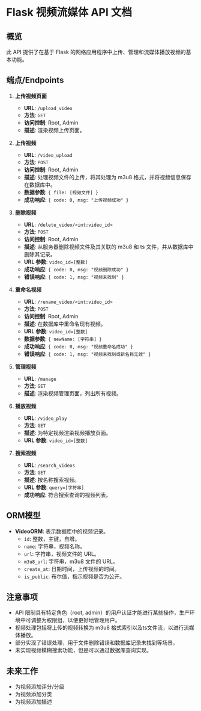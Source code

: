 # Flask 视频流媒体 API 文档

## 概览
此 API 提供了在基于 Flask 的网络应用程序中上传、管理和流媒体播放视频的基本功能。

## 端点/Endpoints

1. **上传视频页面**
   - **URL**: `/upload_video`
   - **方法**: `GET`
   - **访问控制**: Root, Admin
   - **描述**: 渲染视频上传页面。

2. **上传视频**
   - **URL**: `/video_upload`
   - **方法**: `POST`
   - **访问控制**: Root, Admin
   - **描述**: 处理视频文件的上传，将其处理为 m3u8 格式，并将视频信息保存在数据库中。
   - **数据参数**: `{ file: [视频文件] }`
   - **成功响应**: `{ code: 0, msg: "上传视频成功" }`

3. **删除视频**
   - **URL**: `/delete_video/<int:video_id>`
   - **方法**: `POST`
   - **访问控制**: Root, Admin
   - **描述**: 从服务器删除视频文件及其关联的 m3u8 和 ts 文件，并从数据库中删除其记录。
   - **URL 参数**: `video_id=[整数]`
   - **成功响应**: `{ code: 0, msg: "视频删除成功" }`
   - **错误响应**: `{ code: 1, msg: "视频未找到" }`

4. **重命名视频**
   - **URL**: `/rename_video/<int:video_id>`
   - **方法**: `POST`
   - **访问控制**: Root, Admin
   - **描述**: 在数据库中重命名现有视频。
   - **URL 参数**: `video_id=[整数]`
   - **数据参数**: `{ newName: [字符串] }`
   - **成功响应**: `{ code: 0, msg: "视频重命名成功" }`
   - **错误响应**: `{ code: 1, msg: "视频未找到或新名称无效" }`

5. **管理视频**
   - **URL**: `/manage`
   - **方法**: `GET`
   - **描述**: 渲染视频管理页面，列出所有视频。

6. **播放视频**
   - **URL**: `/video_play`
   - **方法**: `GET`
   - **描述**: 为特定视频渲染视频播放页面。
   - **URL 参数**: `video_id=[整数]`

7. **搜索视频**
   - **URL**: `/search_videos`
   - **方法**: `GET`
   - **描述**: 按名称搜索视频。
   - **URL 参数**: `query=[字符串]`
   - **成功响应**: 符合搜索查询的视频列表。

## ORM模型

- **VideoORM**: 表示数据库中的视频记录。
  - `id`: 整数，主键，自增。
  - `name`: 字符串，视频名称。
  - `url`: 字符串，视频文件的 URL。
  - `m3u8_url`: 字符串，m3u8 文件的 URL。
  - `create_at`: 日期时间，上传视频的时间。
  - `is_public`: 布尔值，指示视频是否为公开。

## 注意事项

- API 限制具有特定角色（root, admin）的用户认证才能进行某些操作，生产环境中可调整为权限组，以便更好地管理用户。
- 视频处理包括将上传的视频转换为 m3u8 格式索引以及ts文件流，以进行流媒体播放。
- 部分实现了错误处理，用于文件删除错误和数据库记录未找到等场景。
- 未实现视频模糊搜索功能，但是可以通过数据库查询实现。

## 未来工作

- 为视频添加评分/分级
- 为视频添加分类
- 为视频添加描述